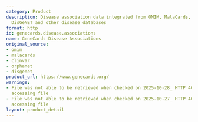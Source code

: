 ```yaml
---
category: Product
description: Disease association data integrated from OMIM, MalaCards, ClinVar, Orphanet,
  DisGeNET and other disease databases
format: http
id: genecards.disease.associations
name: GeneCards Disease Associations
original_source:
- omim
- malacards
- clinvar
- orphanet
- disgenet
product_url: https://www.genecards.org/
warnings:
- File was not able to be retrieved when checked on 2025-10-28_ HTTP 403 error when
  accessing file
- File was not able to be retrieved when checked on 2025-10-27_ HTTP 403 error when
  accessing file
layout: product_detail
---
```

